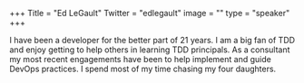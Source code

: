 +++
Title = "Ed LeGault"
Twitter = "edlegault"
image = ""
type = "speaker"
+++

I have been a developer for the better part of 21 years. I am a big fan of TDD and enjoy getting to help others in learning TDD principals. As a consultant my most recent engagements have been to help implement and guide DevOps practices. I spend most of my time chasing my four daughters.
